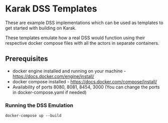 # Karak DSS Templates

These are example DSS implementations which can be used as templates to get started with building on Karak.

These templates emulate how a real DSS would function using their respective docker compose files with all the actors in separate containers.

## Prerequisites
- docker engine installed and running on your machine - https://docs.docker.com/engine/install/
- docker compose installed - https://docs.docker.com/compose/install/
- Availability of ports 8080, 8081, 8454, 3000 (You can change the ports in docker-compose.yaml if needed)

### Running the DSS Emulation

`docker-compose up --build`

